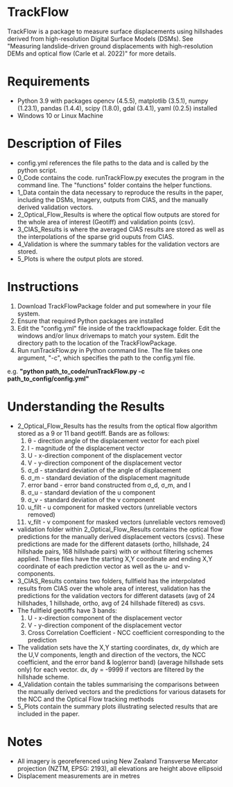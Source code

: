 # TrackFlow
TrackFlow is a package to measure surface displacements using hillshades derived from high-resolution Digital Surface Models (DSMs). See "Measuring landslide-driven ground displacements with high-resolution DEMs and optical flow (Carle et al. 2022)" for more details.

# Requirements
- Python 3.9 with packages opencv (4.5.5), matplotlib (3.5.1), numpy (1.23.1), pandas (1.4.4), scipy (1.8.0), gdal (3.4.1), yaml (0.2.5) installed
- Windows 10 or Linux Machine

# Description of Files
- config.yml references the file paths to the data and is called by the python script. 
- 0_Code contains the code. runTrackFlow.py executes the program in the command line. The "functions" folder contains the helper functions. 
- 1_Data contain the data necessary to reproduce the results in the paper, including the DSMs, Imagery, outputs from CIAS, and the manually derived validation vectors. 
- 2_Optical_Flow_Results is where the optical flow outputs are stored for the whole area of interest (Geotiff) and validation points (csv).
- 3_CIAS_Results is where the averaged CIAS results are stored as well as the interpolations of the sparse grid ouputs from CIAS. 
- 4_Validation is where the summary tables for the validation vectors are stored. 
- 5_Plots is where the output plots are stored.

# Instructions 
1. Download TrackFlowPackage folder and put somewhere in your file system.
2. Ensure that required Python packages are installed
3. Edit the "config.yml" file inside of the trackflowpackage folder. Edit the windows and/or linux drivemaps to match your system. Edit the directory path to the location of the TrackFlowPackage. 
4. Run runTrackFlow.py in Python command line. The file takes one argument, "-c", which specifies the path to the config.yml file. 

e.g. **"python path_to_code/runTrackFlow.py -c path_to_config/config.yml"**

# Understanding the Results
- 2_Optical_Flow_Results has the results from the optical flow algorithm stored as a 9 or 11 band geotiff. Bands are as follows:
  1. θ - direction angle of the displacement vector for each pixel
  2. l - magnitude of the displacement vector
  3. U - x-direction component of the displacement vector
  4. V - y-direction component of the displacement vector
  5. σ_d - standard deviation of the angle of displacement
  6. σ_m - standard deviation of the displacement magnitude
  7. error band - error band constructed from σ_d, σ_m, and l
  8. σ_u - standard deviation of the u component 
  9. σ_v - standard deviation of the v component 
  10. u_filt - u component for masked vectors (unreliable vectors removed)
  11. v_filt - v component for masked vectors (unreliable vectors removed) 
- validation folder within 2_Optical_Flow_Results contains the optical flow predictions for the manually derived displacement vectors (csvs). These predictions are made for the different datasets (ortho, hillshade, 24 hillshade pairs, 168 hillshade pairs) with or without filtering schemes applied. These files have the starting X,Y coordinate and ending X,Y coordinate of each prediction vector as well as the u- and v- components.
- 3_CIAS_Results contains two folders, fullfield has the interpolated results from CIAS over the whole area of interest, validation has the predictions for the validation vectors for different datasets (avg of 24 hillshades, 1 hillshade, ortho, avg of 24 hillshade filtered) as csvs. 
- The fullfield geotiffs have 3 bands:
  1. U - x-direction component of the displacement vector
  2. V - y-direction component of the displacement vector
  3. Cross Correlation Coefficient - NCC coefficient corresponding to the prediction 
- The validation sets have the X,Y starting coordinates, dx, dy which are the U,V components, length and direction of the vectors, the NCC coefficient, and the error band & log(error band) (average hillshade sets only) for each vector. dx, dy = -9999 if vectors are filtered by the hillshade scheme. 
- 4_Validation contain the tables summarising the comparisons between the manually derived vectors and the predictions for various datasets for the NCC and the Optical Flow tracking methods
- 5_Plots contain the summary plots illustrating selected results that are included in the paper.

# Notes
- All imagery is georeferenced using New Zealand Transverse Mercator projection (NZTM, EPSG: 2193), all elevations are height above ellipsoid 
- Displacement measurements are in metres



